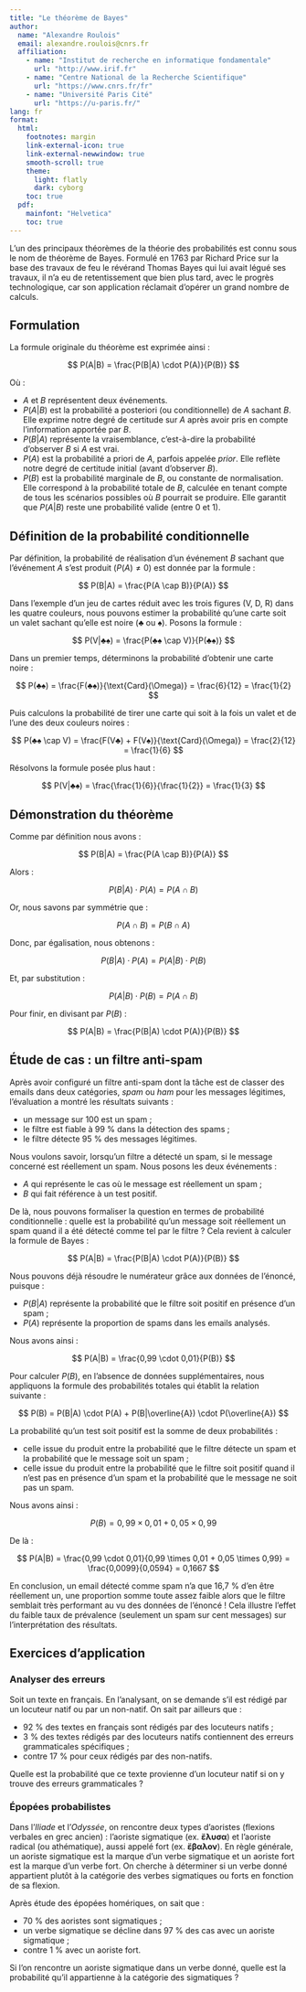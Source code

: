 ```yaml
---
title: "Le théorème de Bayes"
author:
  name: "Alexandre Roulois"
  email: alexandre.roulois@cnrs.fr
  affiliation:
    - name: "Institut de recherche en informatique fondamentale"
      url: "http://www.irif.fr"
    - name: "Centre National de la Recherche Scientifique"
      url: "https://www.cnrs.fr/fr"
    - name: "Université Paris Cité"
      url: "https://u-paris.fr/"
lang: fr
format:
  html:
    footnotes: margin
    link-external-icon: true
    link-external-newwindow: true
    smooth-scroll: true
    theme:
      light: flatly
      dark: cyborg
    toc: true
  pdf:
    mainfont: "Helvetica"
    toc: true
---
```


L’un des principaux théorèmes de la théorie des probabilités est connu sous le nom de théorème de Bayes. Formulé en 1763 par Richard Price sur la base des travaux de feu le révérand Thomas Bayes qui lui avait légué ses travaux, il n’a eu de retentissement que bien plus tard, avec le progrès technologique, car son application réclamait d’opérer un grand nombre de calculs.

## Formulation

La formule originale du théorème est exprimée ainsi :

$$
P(A|B) = \frac{P(B|A) \cdot P(A)}{P(B)}
$$

Où :

- $A$ et $B$ représentent deux événements.
- $P(A|B)$ est la probabilité a posteriori (ou conditionnelle) de $A$ sachant $B$. Elle exprime notre degré de certitude sur $A$ après avoir pris en compte l’information apportée par $B$.
- $P(B|A)$ représente la vraisemblance, c’est-à-dire la probabilité d’observer $B$ si $A$ est vrai.
- $P(A)$ est la probabilité a priori de $A$, parfois appelée *prior*. Elle reflète notre degré de certitude initial (avant d’observer $B$).
- $P(B)$ est la probabilité marginale de $B$, ou constante de normalisation. Elle correspond à la probabilité totale de $B$, calculée en tenant compte de tous les scénarios possibles où $B$ pourrait se produire. Elle garantit que $P(A|B)$ reste une probabilité valide (entre 0 et 1).

## Définition de la probabilité conditionnelle

Par définition, la probabilité de réalisation d’un événement $B$ sachant que l’événement $A$ s’est produit ($P(A) \neq 0$) est donnée par la formule :

$$
P(B|A) = \frac{P(A \cap B)}{P(A)}
$$

Dans l’exemple d’un jeu de cartes réduit avec les trois figures (V, D, R) dans les quatre couleurs, nous pouvons estimer la probabilité qu’une carte soit un valet sachant qu’elle est noire ($♣$ ou $♠$). Posons la formule :

$$
P(V|♣♠) = \frac{P(♣♠ \cap V)}{P(♣♠)}
$$

Dans un premier temps, déterminons la probabilité d’obtenir une carte noire :

$$
P(♣♠) = \frac{F(♣♠)}{\text{Card}(\Omega)} = \frac{6}{12} = \frac{1}{2}
$$

Puis calculons la probabilité de tirer une carte qui soit à la fois un valet et de l’une des deux couleurs noires :

$$
P(♣♠ \cap V) = \frac{F(V♣) + F(V♠)}{\text{Card}(\Omega)} = \frac{2}{12} = \frac{1}{6}
$$

Résolvons la formule posée plus haut :

$$
P(V|♣♠) = \frac{\frac{1}{6}}{\frac{1}{2}} = \frac{1}{3}
$$

## Démonstration du théorème

Comme par définition nous avons :

$$
P(B|A) = \frac{P(A \cap B)}{P(A)}
$$

Alors :

$$
P(B|A) \cdot P(A) = P(A \cap B)
$$

Or, nous savons par symmétrie que :

$$
P(A \cap B) = P(B \cap A)
$$

Donc, par égalisation, nous obtenons :

$$
P(B|A) \cdot P(A) = P(A|B) \cdot P(B)
$$

Et, par substitution :

$$
P(A|B) \cdot P(B) = P(A \cap B)
$$

Pour finir, en divisant par $P(B)$ :

$$
P(A|B) = \frac{P(B|A) \cdot P(A)}{P(B)}
$$

## Étude de cas : un filtre anti-spam

Après avoir configuré un filtre anti-spam dont la tâche est de classer des emails dans deux catégories, *spam* ou *ham* pour les messages légitimes, l’évaluation a montré les résultats suivants :

- un message sur 100 est un spam ;
- le filtre est fiable à 99 % dans la détection des spams ;
- le filtre détecte 95 % des messages légitimes.

Nous voulons savoir, lorsqu’un filtre a détecté un spam, si le message concerné est réellement un spam. Nous posons les deux événements :

- $A$ qui représente le cas où le message est réellement un spam ;
- $B$ qui fait référence à un test positif.

De là, nous pouvons formaliser la question en termes de probabilité conditionnelle : quelle est la probabilité qu’un message soit réellement un spam quand il a été détecté comme tel par le filtre ? Cela revient à calculer la formule de Bayes :

$$
P(A|B) = \frac{P(B|A) \cdot P(A)}{P(B)}
$$

Nous pouvons déjà résoudre le numérateur grâce aux données de l’énoncé, puisque :

- $P(B|A)$ représente la probabilité que le filtre soit positif en présence d’un spam ;
- $P(A)$ représente la proportion de spams dans les emails analysés.

Nous avons ainsi :

$$
P(A|B) = \frac{0,99 \cdot 0,01}{P(B)}
$$

Pour calculer $P(B)$, en l’absence de données supplémentaires, nous appliquons la formule des probabilités totales qui établit la relation suivante :

$$
P(B) = P(B|A) \cdot P(A) + P(B|\overline{A}) \cdot P(\overline{A})
$$

La probabilité qu’un test soit positif est la somme de deux probabilités :

- celle issue du produit entre la probabilité que le filtre détecte un spam et la probabilité que le message soit un spam ;
- celle issue du produit entre la probabilité que le filtre soit positif quand il n’est pas en présence d’un spam et la probabilité que le message ne soit pas un spam.

Nous avons ainsi :

$$
P(B) = 0,99 \times 0,01 + 0,05 \times 0,99
$$

De là :

$$
P(A|B) = \frac{0,99 \cdot 0,01}{0,99 \times 0,01 + 0,05 \times 0,99} = \frac{0,0099}{0,0594} = 0,1667
$$

En conclusion, un email détecté comme spam n’a que 16,7 % d’en être réellement un, une proportion somme toute assez faible alors que le filtre semblait très performant au vu des données de l’énoncé ! Cela illustre l’effet du faible taux de prévalence (seulement un spam sur cent messages) sur l’interprétation des résultats.

## Exercices d’application

### Analyser des erreurs

Soit un texte en français. En l’analysant, on se demande s’il est rédigé par un locuteur natif ou par un non-natif. On sait par ailleurs que :

- 92 % des textes en français sont rédigés par des locuteurs natifs ;
- 3 % des textes rédigés par des locuteurs natifs contiennent des erreurs grammaticales spécifiques ;
- contre 17 % pour ceux rédigés par des non-natifs.

Quelle est la probabilité que ce texte provienne d’un locuteur natif si on y trouve des erreurs grammaticales ?

### Épopées probabilistes

Dans l’*Iliade* et l’*Odyssée*, on rencontre deux types d’aoristes (flexions verbales en grec ancien) : l’aoriste sigmatique (ex. **ἔλυσα**) et l’aoriste radical (ou athématique), aussi appelé fort (ex. **ἔβαλον**). En règle générale, un aoriste sigmatique est la marque d’un verbe sigmatique et un aoriste fort est la marque d’un verbe fort. On cherche à déterminer si un verbe donné appartient plutôt à la catégorie des verbes sigmatiques ou forts en fonction de sa flexion.

Après étude des épopées homériques, on sait que :

- 70 % des aoristes sont sigmatiques ;
- un verbe sigmatique se décline dans 97 % des cas avec un aoriste sigmatique ;
- contre 1 % avec un aoriste fort.

Si l’on rencontre un aoriste sigmatique dans un verbe donné, quelle est la probabilité qu’il appartienne à la catégorie des sigmatiques ?